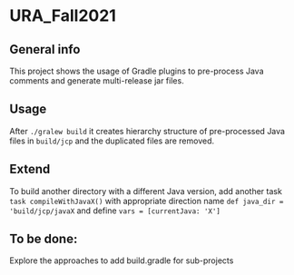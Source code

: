# URA_Fall2021

## General info
This project shows the usage of Gradle plugins to pre-process Java comments and generate multi-release jar files.

## Usage
After `./gralew build` it creates hierarchy structure of pre-processed Java files in `build/jcp` and the duplicated files are removed.

## Extend
To build another directory with a different Java version, add another task 
`task compileWithJavaX()` 
with appropriate direction name `def java_dir = 'build/jcp/javaX` and define `vars = [currentJava: 'X']`

## To be done:
Explore the approaches to add build.gradle for sub-projects


